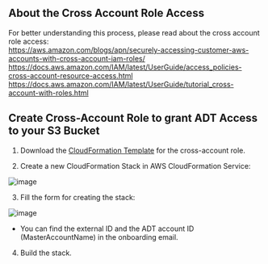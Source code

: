 ## About the Cross Account Role Access
For better understanding this process, please read about the cross account role access: <br>
https://aws.amazon.com/blogs/apn/securely-accessing-customer-aws-accounts-with-cross-account-iam-roles/<br>
https://docs.aws.amazon.com/IAM/latest/UserGuide/access_policies-cross-account-resource-access.html<br>
https://docs.aws.amazon.com/IAM/latest/UserGuide/tutorial_cross-account-with-roles.html

## Create Cross-Account Role to grant ADT Access to your S3 Bucket
1. Download the [CloudFormation Template](https://github.com/bosch-engineering/automotive_data_transformer_support/blob/main/cross_account_role.json) for the cross-account role.

2. Create a new CloudFormation Stack in AWS CloudFormation Service:

![image](https://github.com/bosch-engineering/automotive_data_transformer_support/assets/54136241/bf584a78-4ca9-466c-8de6-3814f9461396)


3. Fill the form for creating the stack:

![image](https://github.com/bosch-engineering/automotive_data_transformer_support/assets/54136241/899dbc98-df46-44be-9e31-62619063c531)

* You can find the external ID and the ADT account ID (MasterAccountName) in the onboarding email.

4. Build the stack.
